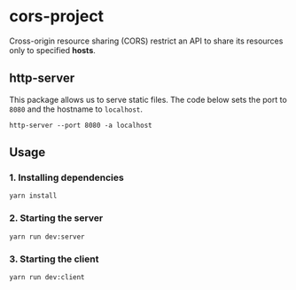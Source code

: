 # cors-project
Cross-origin resource sharing (CORS) restrict an API to share its resources only to specified **hosts**.

## http-server
This package allows us to serve static files. The code below sets the port to `8080` and the hostname to `localhost`.

```
http-server --port 8080 -a localhost
```

## Usage
### 1. Installing dependencies
```
yarn install
```

### 2. Starting the server
```
yarn run dev:server
```

### 3. Starting the client
```
yarn run dev:client
```

